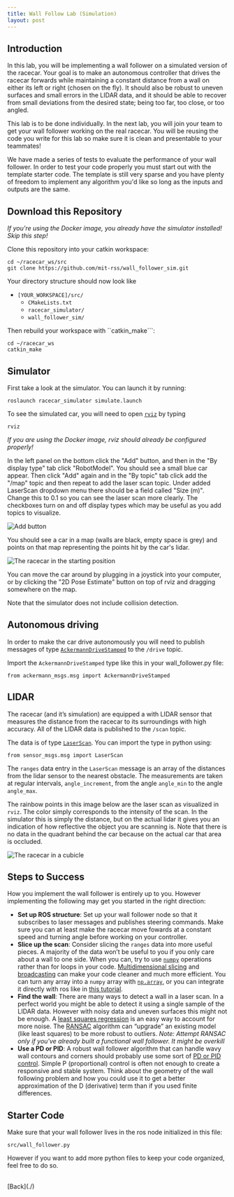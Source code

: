 ```yaml
---
title: Wall Follow Lab (Simulation)
layout: post
---
```


## Introduction

In this lab, you will be implementing a wall follower on a simulated version of
the racecar. Your goal is to make an autonomous controller that drives the
racecar forwards while maintaining a constant distance from a wall on either
its left or right (chosen on the fly). It should also be robust to uneven
surfaces and small errors in the LIDAR data, and it should be able to recover
from small deviations from the desired state; being too far, too close, or
too angled.

This lab is to be done individually. In the next lab, you will join your team
to get your wall follower working on the real racecar. You will be reusing the
code you write for this lab so make sure it is clean and presentable to your
teammates!

We have made a series of tests to evaluate the performance of your wall
follower. In order to test your code properly you must start out with the
template starter code. The template is still very sparse and you have plenty of
freedom to implement any algorithm you'd like so long as the inputs and outputs
are the same.

## Download this Repository

_If you're using the Docker image, you already have the simulator installed!
Skip this step!_

Clone this repository into your catkin workspace:

    cd ~/racecar_ws/src
    git clone https://github.com/mit-rss/wall_follower_sim.git

Your directory structure should now look like

- ```[YOUR_WORKSPACE]/src/```
  - ```CMakeLists.txt```
  - ```racecar_simulator/```
  - ```wall_follower_sim/```

Then rebuild your workspace with ``catkin_make```:

    cd ~/racecar_ws
    catkin_make

## Simulator

First take a look at the simulator. You can launch it by running:

    roslaunch racecar_simulator simulate.launch
    
To see the simulated car, you will need to open
[```rviz```](http://wiki.ros.org/rviz) by typing

    rviz

_If you are using the Docker image, rviz should already be configured properly!_

In the left panel on the bottom click the "Add" button, and then in the
"By display type" tab click "RobotModel". You should see a small blue car
appear. Then click "Add" again and in the "By topic" tab click add the "/map"
topic and then repeat to add the laser scan topic. Under added LaserScan
dropdown menu there should be a field called "Size (m)". Change this to 0.1 so
you can see the laser scan more clearly. The checkboxes turn on and off display
types which may be useful as you add topics to visualize.

![Add button](https://i.imgur.com/85tY4tZ.png)

You should see a car in a map (walls are black, empty space is grey) and points
on that map representing the points hit by the car's lidar.

![The racecar in the starting position](https://raw.githubusercontent.com/mit-racecar/racecar_simulator/master/media/racecar_simulator_rviz_1.png)

You can move the car around by plugging in a joystick into your computer, or by
clicking the "2D Pose Estimate" button on top of rviz and dragging somewhere on
the map.

Note that the simulator does not include collision detection.

## Autonomous driving

In order to make the car drive autonomously you will need to publish messages of
type [```AckermannDriveStamped```](http://docs.ros.org/jade/api/ackermann_msgs/html/msg/AckermannDriveStamped.html) to the ```/drive``` topic.
    
Import the ```AckermannDriveStamped``` type like this in your wall_follower.py file:

    from ackermann_msgs.msg import AckermannDriveStamped
    
## LIDAR

The racecar (and it’s simulation) are equipped a with LIDAR sensor that measures
the distance from the racecar to its surroundings with high accuracy. All of the
LIDAR data is published to the ```/scan``` topic.

The data is of type [```LaserScan```](http://docs.ros.org/api/sensor_msgs/html/msg/LaserScan.html). You can import the type in python using:

    from sensor_msgs.msg import LaserScan

The ```ranges``` data entry in the ```LaserScan``` message  is an array of the
distances from the lidar sensor to the nearest obstacle. The measurements are
taken at regular intervals, ```angle_increment```, from the angle
```angle_min``` to the angle ```angle_max```.

The rainbow points in this image below are the laser scan as visualized in
```rviz```. The color simply corresponds to the intensity of the scan. In the
simulator this is simply the distance, but on the actual lidar it gives you an
indication of how reflective the object you are scanning is. Note that there is
no data in the quadrant behind the car because on the actual car that area is
occluded.

![The racecar in a cubicle](https://raw.githubusercontent.com/mit-racecar/racecar_simulator/master/media/racecar_simulator_rviz_2.png)

## Steps to Success
How you implement the wall follower is entirely up to you. However implementing
the following may get you started in the right direction:

* __Set up ROS structure__: Set up your wall follower node so that it subscribes to laser messages and publishes steering commands. Make sure you can at least make the racecar move fowards at a constant speed and turning angle before working on your controller.
* __Slice up the scan__: Consider slicing the ```ranges``` data into more useful pieces. A majority of the data won’t be useful to you if you only care about a wall to one side. When you can, try to use [```numpy```](https://docs.scipy.org/doc/numpy-dev/user/quickstart.html) operations rather than for loops in your code. [Multidimensional slicing](https://docs.scipy.org/doc/numpy-1.13.0/reference/arrays.indexing.html) and [broadcasting](https://docs.scipy.org/doc/numpy-1.13.0/user/basics.broadcasting.html) can make your code cleaner and much more efficient. You can turn any array into a ```numpy``` array with [```np.array```](https://docs.scipy.org/doc/numpy-1.13.0/reference/generated/numpy.array.html), or you can integrate it directly with ros like in [this tutorial](http://wiki.ros.org/rospy_tutorials/Tutorials/numpy).
* __Find the wall__: There are many ways to detect a wall in a laser scan. In a perfect world you might be able to detect it using a single sample of the LIDAR data. However with noisy data and uneven surfaces this might not be enough. A [least squares regression](https://en.wikipedia.org/wiki/Simple_linear_regression) is an easy way to account for more noise. The [RANSAC](https://en.wikipedia.org/wiki/Random_sample_consensus) algorithm can “upgrade” an existing model (like least squares) to be more robust to outliers. _Note: Attempt RANSAC only if you've already built a functional wall follower. It might be overkill_
* __Use a PD or PID__: A robust wall follower algorithm that can handle wavy wall contours and corners should probably use some sort of [PD or PID control](https://en.wikipedia.org/wiki/PID_controller#Discrete_implementation). Simple P (proportional) control is often not enough to create a responsive and stable system. Think about the geometry of the wall following problem and how you could use it to get a better approximation of the D (derivative) term than if you used finite differences.

## Starter Code

Make sure that your wall follower lives in the ros node initialized in this file:

    src/wall_follower.py

However if you want to add more python files to keep your code organized, feel
free to do so.

<br/>
[Back](./)
